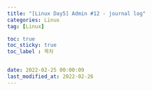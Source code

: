 ```yaml
---
title: "[Linux Day5] Admin #12 - journal log"
categories: Linux
tag: [Linux]

toc: true
toc_sticky: true
toc_label : 목차


date: 2022-02-25 00:00:09
last_modified_at: 2022-02-26
---
```

<br>
<br>

